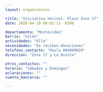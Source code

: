 ```yaml
---
layout: organizacion

title: "Iniciativa Vecinal: Plaza Inve 17"
date: 2020-04-20 00:01:13 -0300

departamento: "Montevideo"
barrio: "Colón"
actividades: "Olla"
necesidades: "Se reciben donaciones"
telefono_contacto: "Paula 094999829"
direccion: "Inve 17 y La Quinta"

otros_contactos: ""
horario: "Sábados y Domingos"
aclaraciones: ""
cuenta_bancaria: ""

---
```

